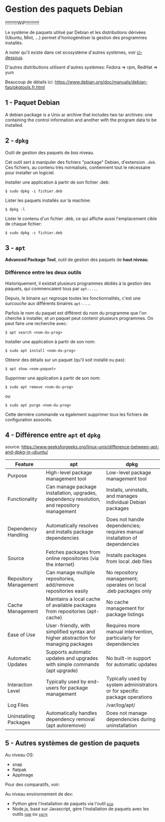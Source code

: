 # Gestion des paquets Debian

!!!!!!!!!!WIP!!!!!!!!!!!

Le système de paquets utilisé par Debian et les distributions dérivées (Ubuntu, Mint, ...) permet d'homogénéiser la gestion des programmes installés.

A noter qu'il existe dans cet ecosystème d'autres systèmes, voir [ci-dessous](#autres).

D'autres distributions utilisent d'autres systèmes: Fedora => rpm, RedHat => yum

Beaucoup de détails ici:
https://www.debian.org/doc/manuals/debian-faq/pkgtools.fr.html

## 1 - Paquet Debian

A debian package is a Unix ar archive that includes two tar archives: one containing the control information and another with the program data to be installed.

## 2 - `dpkg`

Outil de gestion des paquets de *bas* niveau.

Cet outil sert à manipuler des fichiers "package" Debian, d'extension `.deb`.
Ces fichiers, au contenu très normalisés, contiennent tout le nécessaire pour installer un logiciel.

Installer une application à partir de son fichier .deb: 
```
$ sudo dpkg -i fichier.deb
```

Lister les paquets installés sur la machine:
```
$ dpkg -l
```

Lister le contenu d'un fichier .deb, ce qui affiche aussi l'emplacement cible de chaque fichier: 
```
$ sudo dpkg -c fichier.deb
```


## 3 - `apt`

__Advanced Package Tool__, outil de gestion des paquets de **haut niveau**.



### Différence entre les deux outils

Historiquement, il existait plusieurs programmes dédiés à la gestion des paquets, qui commencaient tous par `apt-...`.

Depuis, le binaire `apt` regroupe toutes les fonctionnalités, c'est une _surcouche_ aux différents binaires `apt-...`.

Parfois le nom du paquet est différent du nom du programme que l'on cherche à installer, et un paquet peut contenir plusieurs programmes.
On peut faire une recherche avec:
```
$ apt search <nom-du-prog>
```

Installer une application à partir de son nom:
```
$ sudo apt install <nom-du-prog>
```

Obtenir des détails sur un paquet (qu'il soit installé ou pas):
```
$ apt show <nom-paquet>
```


Supprimer une application à partir de son nom:
```
$ sudo apt remove <nom-du-prog>
```
ou
```
$ sudo apt purge <nom-du-prog>
```

Cette dernière commande va également supprimer tous les fichiers de configuration associés.

## 4 - Différence entre `apt` et `dpkg`

source: https://www.geeksforgeeks.org/linux-unix/difference-between-apt-and-dpkg-in-ubuntu/

| Feature | apt | dpkg |
|-----|---|----|
| Purpose | High-level package management tool | Low-level package management tool |
| Functionality | Can manage package installation, upgrades, dependency resolution, and repository management | Installs, uninstalls, and manages individual Debian packages |
| Dependency Handling | Automatically resolves and installs package dependencies | Does not handle dependencies; requires manual installation of dependencies |
| Source | Fetches packages from online repositories (via the internet) | Installs packages from local .deb files |
| Repository Management | Can manage multiple repositories, add/remove repositories easily | No repository management; operates on local .deb packages only |
| Cache Management | Maintains a local cache of available packages from repositories (apt-cache) | No cache management for package listings |
| Ease of Use | User-friendly, with simplified syntax and higher abstraction for managing packages  | Requires more manual intervention, particularly for dependencies |
| Automatic Updates | Supports automatic updates and upgrades with simple commands (apt upgrade)  | No built-in support for automatic updates  |
| Interaction Level | Typically used by end-users for package management | Typically used by system administrators or for specific package operations  |
| Log Files | | /var/log/apt/ | /var/log/dpkg.log  |
| Uninstalling Packages | Automatically handles dependency removal (apt autoremove) | Does not manage dependencies during uninstallation |


## 5 - Autres systèmes de gestion de paquets
<a name="autres"></a>

Au niveau OS:
* snap
* flatpak
* AppImage

Pour des comparatifs, voir:



Au niveau environnement de dev:
* Python gère l'installation de paquets via l'outil
[`pip`](https://fr.wikipedia.org/wiki/Pip_(gestionnaire_de_paquets))
* Node.js, basé sur Javascript, gère l'installation de paquets avec les outils
[`npm`](https://fr.wikipedia.org/wiki/Npm)
ou
[`yarn`](https://fr.wikipedia.org/wiki/Yarn)


